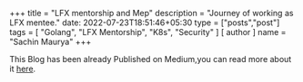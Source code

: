 +++
title = "LFX mentorship and Mep"
description = "Journey of working as LFX mentee."
date: 2022-07-23T18:51:46+05:30
type = ["posts","post"]
tags = [
    "Golang",
    "LFX Mentorship",
    "K8s",
    "Security"
]
[ author ]
  name = "Sachin Maurya"
+++

This Blog has been already Published on Medium,you can read more about it [here](https://medium.com/@sach1n/lfx-mentorship-and-me-5bda26594f63).